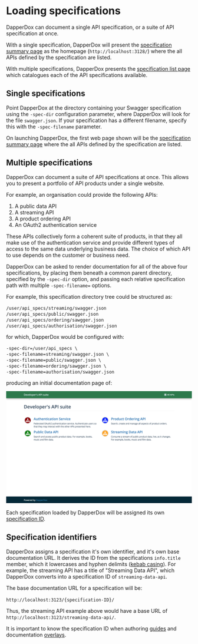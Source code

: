# Loading specifications

DapperDox can document a single API specification, or a suite of API specification at once.

With a single specification, DapperDox will present the [specification summary page](/docs/glossary-terms#specification-summary-page) as the homepage (`http://localhost:3128/`)
where the all APIs defined by the specification are listed.

With multiple specifications, DapperDox presents the [specification list page](/docs/glossary-terms#specification-list-page)
which catalogues each of the API specifications available.

## Single specifications

Point DapperDox at the directory containing your Swagger specification using the `-spec-dir` configuration
parameter, where DapperDox will look for the file `swagger.json`. If your specification has a different 
filename, specify this with the `-spec-filename` parameter.

On launching DapperDox, the first web page shown will be the 
[specification summary page](/docs/glossary-terms#specification-summary-page)
where the all APIs defined by the specification are listed.

## Multiple specifications

DapperDox can document a suite of API specifications at once. This allows you to present
a portfolio of API products under a single website.

For example, an organisation could provide the following APIs:

1. A public data API
2. A streaming API
3. A product ordering API
4. An OAuth2 authentication service

These APIs collectively form a coherent suite of products, in that they all make use of the authentication 
service and provide different types of access to the same data underlying business data. The choice of which
API to use depends on the customer or business need.

DapperDox can be asked to render documentation for all of the above four specifications, by placing
them beneath a common parent directory, specified by the `-spec-dir` option, and passing each relative
specification path with multiple `-spec-filename=` options.

For example, this specification directory tree could be structured as:
```
/user/api_specs/streaming/swagger.json
/user/api_specs/public/swagger.json
/user/api_specs/ordering/sawgger.json
/user/api_specs/authorisation/swagger.json
```
for which, DapperDox would be configured with:
```
-spec-dir=/user/api_specs \
-spec-filename=streaming/swagger.json \
-spec-filename=public/swagger.json \
-spec-filename=ordering/sawgger.json \
-spec-filename=authorisation/swagger.json
```

producing an initial documentation page of:

<div class="img-border"><div class="fiximage img-responsive"><img src="/images/api_suite.png" /></div></div>

Each specification loaded by DapperDox will be assigned its own [specification ID](#specification-identifiers).

## Specification identifiers

DapperDox assigns a specification it's own identifier, and it's own base documentation URL. It derives the ID from the
specifications `info.title` member, which it lowercases and hyphen delimits 
([kebab casing](https://en.wikipedia.org/wiki/Letter_case#Special_case_styles)).
For example, the
streaming API has a title of "Streaming Data API", which DapperDox converts into a specification ID of `streaming-data-api`.

The base documentation URL for a specification will be:

```http://localhost:3123/{specification-ID}/```

Thus, the streaming API example above would have a base URL of `http://localhost:3123/streaming-data-api/`.

It is important to know the specification ID when authoring [guides](/docs/author-guides) and documentation
[overlays](/docs/author-overlays).

